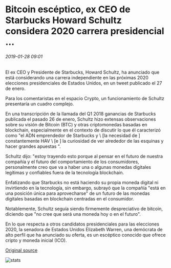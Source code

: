 # Bitcoin escéptico, ex CEO de Starbucks Howard Schultz considera 2020 carrera presidencial ...

###### 2019-01-28 09:01

El ex CEO y Presidente de Starbucks, Howard Schultz, ha anunciado que está considerando una carrera independiente en las próximas 2020 elecciones presidenciales de Estados Unidos, en un tweet publicado el 27 de enero.

Para los comentaristas en el espacio Crypto, un funcionamiento de Schultz presentaría un cuadro complejo.

En una transcripción de la llamada del Q1 2018 ganancias de Starbucks publicada el pasado 26 de enero, Schultz hizo extensas observaciones sobre su visión de Bitcoin (BTC) y otras criptomonedas basadas en blockchain, especialmente en el contexto de discutir lo que él caracterizó como "el ADN emprendedor de Starbucks y \ [la necesidad de \] constantemente HAV \ [e \] la curiosidad de ver alrededor de las esquinas y hacer grandes apuestas ".

Schultz dijo: "estoy trayendo esto porque al pensar en el futuro de nuestra compañía y el futuro del comportamiento de los consumidores, personalmente creo que va a haber una o algunas monedas digitales legítimas y confiables fuera de la tecnología blockchain.

Enfatizando que Starbucks no está haciendo su propia moneda digital ni invirtiendo en la tecnología, sin embargo, subrayó que la compañía "está en una posición única para aprovecharse" de un futuro de las monedas digitales basadas en blockchain centradas en el consumidor.

Notablemente, Schultz seguía siendo firmemente despreciativo de bitcoin, diciendo que "no cree que será una moneda hoy o en el futuro".

En lo que respecta a otros candidatos presidenciales para las elecciones 2020, la senadora de Estados Unidos Elizabeth Warren, una demócrata de alto perfil que ha anunciado su oferta, es un escéptico conocido que ofrece cripto y moneda inicial (ICO).

[Original source](https://cointelegraph.com/news/bitcoin-skeptic-ex-starbucks-ceo-howard-schultz-considers-2020-presidential-run)

![stats](https://c.statcounter.com/11760860/0/a89fa40b/1/ "stats")